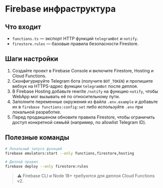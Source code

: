 # Firebase инфраструктура

## Что входит

- `functions.ts` — экспорт HTTP функций `telegramBot` и `notify`.
- `firestore.rules` — базовые правила безопасности Firestore.

## Шаги настройки

1. Создайте проект в Firebase Console и включите Firestore, Hosting и Cloud Functions.
2. Сконфигурируйте Telegram бота (получите `BOT_TOKEN`) и пропишите вебхук на HTTPS-адрес функции `telegramBot` после деплоя.
3. В Firebase Hosting добавьте rewrite `/notify` на функцию `notify`, чтобы WebApp мог вызывать её по относительному пути.
4. Заполните переменные окружения из файла `.env.example` и добавьте их в `firebase functions:config:set` либо используйте `.env` при локальной разработке.
5. Перед продакшеном обновите правила Firestore, чтобы ограничить доступ конкретной семьёй (например, по allowlist Telegram ID).

## Полезные команды

```bash
# Локальный запуск функций
firebase emulators:start --only functions,firestore,hosting

# Деплой правил
firebase deploy --only firestore:rules
```

> ⚠️ Firebase CLI и Node 18+ требуются для деплоя Cloud Functions v2.
